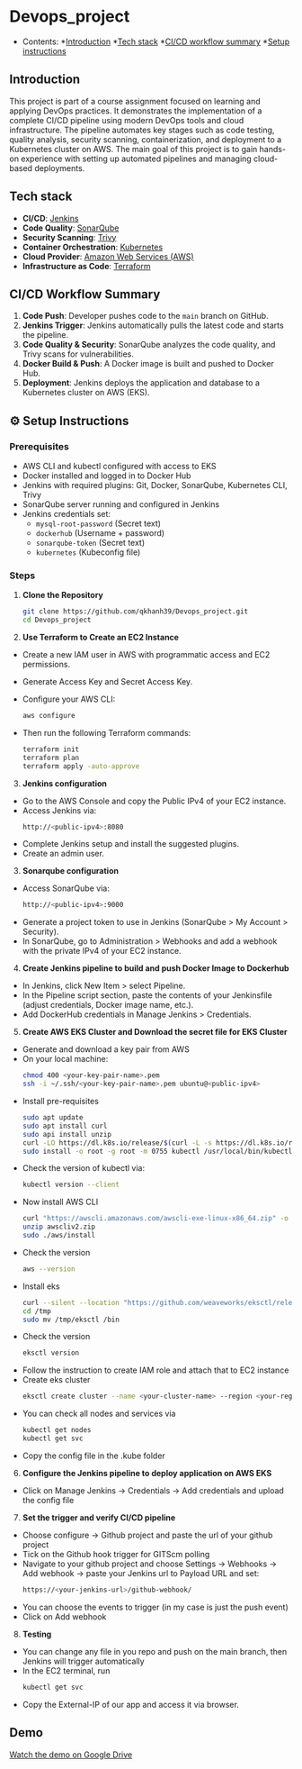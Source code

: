 # Devops_project

* Contents:
    *[Introduction](#introduction)
    *[Tech stack](#techstack)
    *[CI/CD workflow summary](#workflow)
    *[Setup instructions](#setup)


## Introduction
This project is part of a course assignment focused on learning and applying DevOps practices. It demonstrates the implementation of a complete CI/CD pipeline using modern DevOps tools and cloud infrastructure.
The pipeline automates key stages such as code testing, quality analysis, security scanning, containerization, and deployment to a Kubernetes cluster on AWS. The main goal of this project is to gain hands-on experience with setting up automated pipelines and managing cloud-based deployments.

## Tech stack
- **CI/CD**: [Jenkins](https://www.jenkins.io/)
- **Code Quality**: [SonarQube](https://www.sonarqube.org/)
- **Security Scanning**: [Trivy](https://github.com/aquasecurity/trivy)
- **Container Orchestration**: [Kubernetes](https://kubernetes.io/)
- **Cloud Provider**: [Amazon Web Services (AWS)](https://aws.amazon.com/)
- **Infrastructure as Code**: [Terraform](https://developer.hashicorp.com/terraform)

## CI/CD Workflow Summary
1. **Code Push**: Developer pushes code to the `main` branch on GitHub.
2. **Jenkins Trigger**: Jenkins automatically pulls the latest code and starts the pipeline.
3. **Code Quality & Security**: SonarQube analyzes the code quality, and Trivy scans for vulnerabilities.
4. **Docker Build & Push**: A Docker image is built and pushed to Docker Hub.
5. **Deployment**: Jenkins deploys the application and database to a Kubernetes cluster on AWS (EKS).

## ⚙️ Setup Instructions

### Prerequisites
- AWS CLI and kubectl configured with access to EKS
- Docker installed and logged in to Docker Hub
- Jenkins with required plugins: Git, Docker, SonarQube, Kubernetes CLI, Trivy
- SonarQube server running and configured in Jenkins
- Jenkins credentials set:
  - `mysql-root-password` (Secret text)
  - `dockerhub` (Username + password)
  - `sonarqube-token` (Secret text)
  - `kubernetes` (Kubeconfig file)

### Steps

1. **Clone the Repository**  
   ```bash
   git clone https://github.com/qkhanh39/Devops_project.git
   cd Devops_project

2. **Use Terraform to Create an EC2 Instance**

- Create a new IAM user in AWS with programmatic access and EC2 permissions.
- Generate Access Key and Secret Access Key.
- Configure your AWS CLI:
  
  ```bash
  aws configure
- Then run the following Terraform commands:
    ```bash
    terraform init
    terraform plan
    terraform apply -auto-approve

3. **Jenkins configuration**
- Go to the AWS Console and copy the Public IPv4 of your EC2 instance.
- Access Jenkins via:
    ```bash
    http://<public-ipv4>:8080
- Complete Jenkins setup and install the suggested plugins.
- Create an admin user.

3. **Sonarqube configuration**
- Access SonarQube via:
    ```bash
    http://<public-ipv4>:9000
- Generate a project token to use in Jenkins (SonarQube > My Account > Security).
- In SonarQube, go to Administration > Webhooks and add a webhook with the private IPv4 of your EC2 instance.

4. **Create Jenkins pipeline to build and push Docker Image to Dockerhub**
- In Jenkins, click New Item > select Pipeline.
- In the Pipeline script section, paste the contents of your Jenkinsfile (adjust credentials, Docker image name, etc.).
- Add DockerHub credentials in Manage Jenkins > Credentials.
5. **Create AWS EKS Cluster and Download the secret file for EKS Cluster**
- Generate and download a key pair from AWS
- On your local machine:    
    ```bash
    chmod 400 <your-key-pair-name>.pem
    ssh -i ~/.ssh/<your-key-pair-name>.pem ubuntu@<public-ipv4>
- Install pre-requisites
    ```bash
    sudo apt update
    sudo apt install curl
    sudo api install unzip
    curl -LO https://dl.k8s.io/release/$(curl -L -s https://dl.k8s.io/release/stable.txt)/bin/linux/amd64/kubectl
    sudo install -o root -g root -m 0755 kubectl /usr/local/bin/kubectl
- Check the version of kubectl via:
    ```bash
    kubectl version --client
- Now install AWS CLI
    ```bash
    curl "https://awscli.amazonaws.com/awscli-exe-linux-x86_64.zip" -o "awscliv2.zip"
    unzip awscliv2.zip
    sudo ./aws/install
- Check the version
    ```bash
    aws --version
- Install eks
    ```bash
    curl --silent --location "https://github.com/weaveworks/eksctl/releases/latest/download/eksctl_$(uname -s)_amd64.tar.gz" | tar xz -C /tmp
    cd /tmp
    sudo mv /tmp/eksctl /bin
- Check the version
    ```bash 
    eksctl version
- Follow the instruction to create IAM role and attach that to EC2 instance
- Create eks cluster
    ```bash
    eksctl create cluster --name <your-cluster-name> --region <your-region> --note-type <your-node-type> --managed --nodes <number-of-your-nodes>
- You can check all nodes and services via
    ```bash
    kubectl get nodes
    kubectl get svc
- Copy the config file in the .kube folder

6. **Configure the Jenkins pipeline to deploy application on AWS EKS**
- Click on Manage Jenkins -> Credentials -> Add credentials and upload the config file
7. **Set the trigger and verify CI/CD pipeline**
- Choose configure -> Github project and paste the url of your github project
- Tick on the Github hook trigger for GITScm polling
- Navigate to your github project and choose Settings -> Webhooks -> Add webhook -> paste your Jenkins url to Payload URL and set:
    ```bash
    https://<your-jenkins-url>/github-webhook/
- You can choose the events to trigger (in my case is just the push event)
- Click on Add webhook
8. **Testing**
- You can change any file in you repo and push on the main branch, then Jenkins will trigger automatically
- In the EC2 terminal, run
    ```bash 
    kubectl get svc
- Copy the External-IP of our app and access it via browser.

## Demo
[Watch the demo on Google Drive](https://drive.google.com/drive/folders/16Jsu2winD1ERzgH8HBObsNgSVQ7pJJPj)